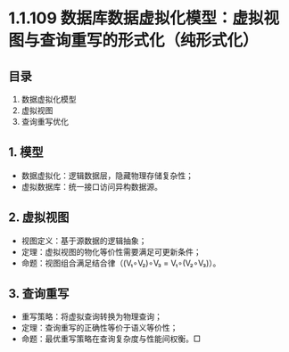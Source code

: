 # 1.1.109 数据库数据虚拟化模型：虚拟视图与查询重写的形式化（纯形式化）

## 目录

1. 数据虚拟化模型
2. 虚拟视图
3. 查询重写优化

## 1. 模型

- 数据虚拟化：逻辑数据层，隐藏物理存储复杂性；
- 虚拟数据库：统一接口访问异构数据源。

## 2. 虚拟视图

- 视图定义：基于源数据的逻辑抽象；
- 定理：虚拟视图的物化等价性需要满足可更新条件；
- 命题：视图组合满足结合律（(V₁∘V₂)∘V₃ = V₁∘(V₂∘V₃)）。

## 3. 查询重写

- 重写策略：将虚拟查询转换为物理查询；
- 定理：查询重写的正确性等价于语义等价性；
- 命题：最优重写策略在查询复杂度与性能间权衡。□

